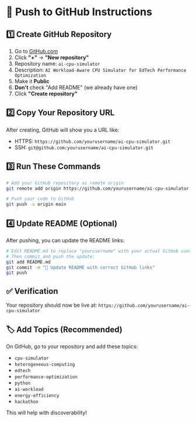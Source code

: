 # 🚀 Push to GitHub Instructions

## 1️⃣ Create GitHub Repository
1. Go to [GitHub.com](https://github.com)
2. Click **"+"** → **"New repository"**
3. Repository name: `ai-cpu-simulator`
4. Description: `AI Workload-Aware CPU Simulator for EdTech Performance Optimization`
5. Make it **Public**
6. **Don't** check "Add README" (we already have one)
7. Click **"Create repository"**

## 2️⃣ Copy Your Repository URL
After creating, GitHub will show you a URL like:
- HTTPS: `https://github.com/yourusername/ai-cpu-simulator.git`
- SSH: `git@github.com:yourusername/ai-cpu-simulator.git`

## 3️⃣ Run These Commands
```bash
# Add your GitHub repository as remote origin
git remote add origin https://github.com/yourusername/ai-cpu-simulator.git

# Push your code to GitHub
git push -u origin main
```

## 4️⃣ Update README (Optional)
After pushing, you can update the README links:
```bash
# Edit README.md to replace "yourusername" with your actual GitHub username
# Then commit and push the update:
git add README.md
git commit -m "📝 Update README with correct GitHub links"
git push
```

## ✅ Verification
Your repository should now be live at:
`https://github.com/yourusername/ai-cpu-simulator`

## 🏷️ Add Topics (Recommended)
On GitHub, go to your repository and add these topics:
- `cpu-simulator`
- `heterogeneous-computing` 
- `edtech`
- `performance-optimization`
- `python`
- `ai-workload`
- `energy-efficiency`
- `hackathon`

This will help with discoverability! 